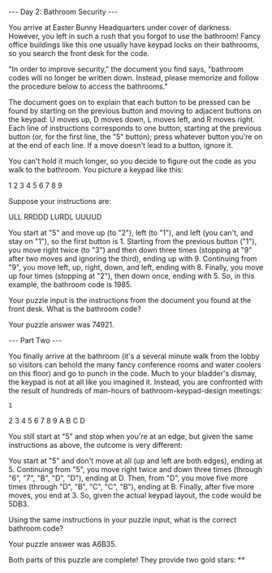 --- Day 2: Bathroom Security ---

You arrive at Easter Bunny Headquarters under cover of darkness.
However, you left in such a rush that you forgot to use the bathroom!
Fancy office buildings like this one usually have keypad locks on
their bathrooms, so you search the front desk for the code.

"In order to improve security," the document you find says,
"bathroom codes will no longer be written down. Instead, please
memorize and follow the procedure below to access the bathrooms."

The document goes on to explain that each button to be pressed can
be found by starting on the previous button and moving to adjacent
buttons on the keypad:
U moves up, D moves down, L moves left, and R moves right.
Each line of instructions corresponds to one button, starting at
the previous button (or, for the first line, the "5" button);
press whatever button you're on at the end of each line.
If a move doesn't lead to a button, ignore it.

You can't hold it much longer, so you decide to figure out the
code as you walk to the bathroom. You picture a keypad like this:

1 2 3
4 5 6
7 8 9

Suppose your instructions are:

ULL
RRDDD
LURDL
UUUUD

You start at "5" and move up (to "2"), left (to "1"), and left (you can't, and stay on "1"), so the first button is 1.
Starting from the previous button ("1"), you move right twice (to "3")
and then down three times (stopping at "9" after two moves and ignoring the third), ending up with 9.
Continuing from "9", you move left, up, right, down, and left, ending with 8.
Finally, you move up four times (stopping at "2"), then down once, ending with 5.
So, in this example, the bathroom code is 1985.

Your puzzle input is the instructions from the document you found at the front desk. What is the bathroom code?

Your puzzle answer was 74921.

--- Part Two ---

You finally arrive at the bathroom (it's a several minute walk from the
lobby so visitors can behold the many fancy conference rooms and water
coolers on this floor) and go to punch in the code. Much to your
bladder's dismay, the keypad is not at all like you imagined it.
Instead, you are confronted with the result of hundreds of man-hours
of bathroom-keypad-design meetings:

    1
  2 3 4
5 6 7 8 9
  A B C
    D

You still start at "5" and stop when you're at an edge, but given the
same instructions as above, the outcome is very different:

You start at "5" and don't move at all (up and left are both edges), ending at 5.
Continuing from "5", you move right twice and down three times (through "6", "7", "B", "D", "D"), ending at D.
Then, from "D", you move five more times (through "D", "B", "C", "C", "B"), ending at B.
Finally, after five more moves, you end at 3.
So, given the actual keypad layout, the code would be 5DB3.

Using the same instructions in your puzzle input, what is the correct bathroom code?

Your puzzle answer was A6B35.

Both parts of this puzzle are complete! They provide two gold stars: **
